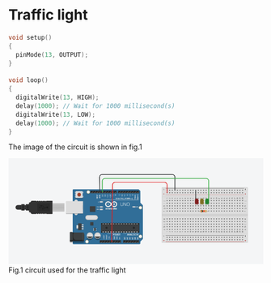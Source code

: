 # Traffic light

```.c
void setup()
{
  pinMode(13, OUTPUT);
}

void loop()
{
  digitalWrite(13, HIGH);
  delay(1000); // Wait for 1000 millisecond(s)
  digitalWrite(13, LOW);
  delay(1000); // Wait for 1000 millisecond(s)
}
```


The image of the circuit is shown in fig.1

![Circuit](Circuit.png)
Fig.1 circuit used for the traffic light
